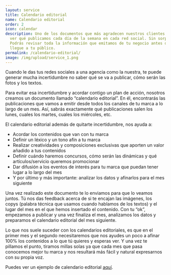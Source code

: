 ```yaml
---
layout: service
title: Calendario editorial
name: Calendario editorial
order: 2
icon: calendar
description: Uno de los documentos que más agradecen nuestros clientes. Podrás
  ver qué publicamos cada día de la semana en cada red social. Sin sorpresas.
  Podrás revisar toda la información que emitamos de tu negocio antes de que
  llegue a tu público.
permalink: /calendario-editorial/
image: /img/upload/service_1.png
---
```

Cuando le das tus redes sociales a una agencia como la nuestra, te puede generar mucha incertidumbre no saber qué se va a publicar, cómo serán las fotos y los textos.

Para evitar esa incertidumbre y acordar contigo un plan de acción, nosotros creamos un documento llamado “calendario editorial”. En él, encontrarás las publicaciones que vamos a emitir desde todos los canales de tu marca a lo largo de un mes. Así, sabrás exactamente qué publicaciones salen los lunes, cuales los martes, cuales los miércoles, etc.

El calendario editorial además de quitarte incertidumbre, nos ayuda a:

* Acordar los contenidos que van con tu marca
* Definir un léxico y un tono afín a tu marca
* Realizar creatividades y composiciones exclusivas que aporten un valor añadido a tus contenidos
* Definir cuándo haremos concursos, cómo serán las dinámicas y qué artículos/servicio queremos promocionar
* Dar difusión a los eventos de interés para tu marca que puedan tener lugar a lo largo del mes
* Y por último y más importante: analizar los datos y afinarlos para el mes siguiente

Una vez realizado este documento te lo enviamos para que lo veamos juntos. Tú nos das feedback acerca de si te encajan las imágenes, los copys (palabra técnica que usamos cuando hablamos de los textos) y el lugar del mes en el que hemos insertado el contenido. Con tu “ok”, empezamos a publicar y una vez finaliza el mes, analizamos los datos y preparamos el calendario editorial del mes siguiente.

Lo que nos suele suceder con los calendarios editoriales, es que en el primer mes y el segundo necesitaremos que nos ayudes un poco a afinar 100% los contenidos a lo que tú quieres y esperas ver. Y una vez te pillamos el punto, tiramos millas solas ya que cada mes que pasa conocemos mejor tu marca y nos resultará más fácil y natural expresarnos con su propia voz.

Puedes ver un ejemplo de calendario editorial [aquí](https://docs.google.com/presentation/d/1Bm72D-RxqqH-_R6Yt1anXTt-3zgtXYCqZhYcJoHone8/edit?ts=5f102c44#slide=id.g8d91ca56d4_0_48).